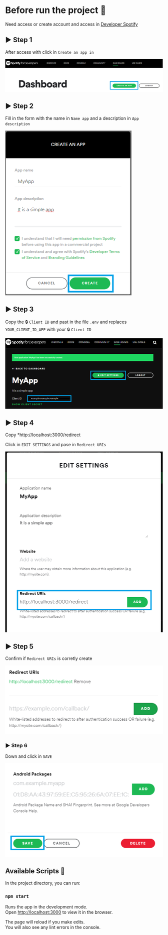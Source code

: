 # Before run the project :rocket:
Need access or create account and access in [Developer Spotify](https://developer.spotify.com/dashboard/) 


## :arrow_forward: Step 1

After access with click in `Create an app in`

![Create App](https://github.com/Eriold/images/blob/master/spotify/Dashboard-create-an-app.png)


## :arrow_forward: Step 2 

Fill in the form with the name in `Name app` and a description in `App description`

![Create App form](https://github.com/Eriold/images/blob/master/spotify/Dashboard-create-an-app-form.png)


## :arrow_forward: Step 3

Copy the :lock: `Client ID` and past in the file `.env` and replaces `YOUR_CLIENT_ID_APP` with your :lock: `Client ID`

![Create App form](https://github.com/Eriold/images/blob/master/spotify/Dashboard-app.png)


## :arrow_forward: Step 4

Copy *http://localhost:3000/redirect 

Click in `EDIT SETTINGS` and pase in `Redirect URIs`

![Settings App form](https://github.com/Eriold/images/blob/master/spotify/Dashboard-app-settings.png)


## :arrow_forward: Step 5

Confirm if  `Redirect URIs` is corretly create

![Settings App added](https://github.com/Eriold/images/blob/master/spotify/Dashboard-app-settings-add-ok.png)


### :arrow_forward: Step 6

Down and click in `SAVE`

![Settings App added](https://github.com/Eriold/images/blob/master/spotify/Dashboard-app-settings-save.png)


## Available Scripts :rocket:

In the project directory, you can run:

### `npm start`

Runs the app in the development mode.\
Open [http://localhost:3000](http://localhost:3000) to view it in the browser.

The page will reload if you make edits.\
You will also see any lint errors in the console.

